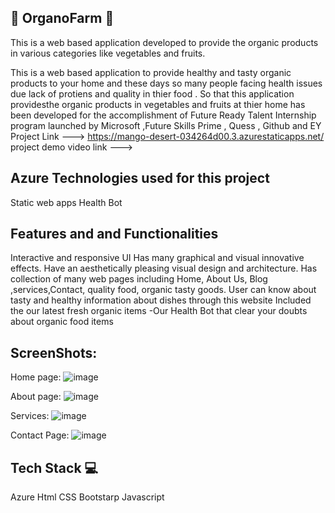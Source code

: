 ## 🌟 OrganoFarm 🌟

This is a web based application developed to provide the organic products in  various categories like vegetables and fruits.

This is a web based application to provide healthy and tasty organic products to your home and these days so many people facing health issues due lack of protiens and quality in thier food . So that this application providesthe organic products in vegetables and fruits at thier home has been developed for the accomplishment of Future Ready Talent Internship program launched by Microsoft ,Future Skills Prime , Quess , Github and EY
Project Link ---> https://mango-desert-034264d00.3.azurestaticapps.net/ project demo video link ---> 

## Azure Technologies used for this project
Static web apps
Health Bot


## Features and and Functionalities
Interactive and responsive UI
Has many graphical and visual innovative effects.
Have an aesthetically pleasing visual design and architecture.
Has collection of many web pages including Home, About Us, Blog ,services,Contact, quality food, organic tasty goods.
User can know about tasty and healthy information about dishes through this website
Included the our latest fresh  organic items -Our Health Bot that clear your doubts about organic food items

## ScreenShots:

Home page:
![image](https://github.com/PradeepKumar127/OrganoFarm/assets/113779265/830e8770-07a2-4492-9751-16ef5c19ff31)

About page:
![image](https://github.com/PradeepKumar127/OrganoFarm/assets/113779265/e5fe2ffd-ea2b-4947-aa25-3e73a4e33447)

Services:
![image](https://github.com/PradeepKumar127/OrganoFarm/assets/113779265/12a1682e-dbbc-4ccd-955d-8a7099e95086)

Contact Page:
![image](https://github.com/PradeepKumar127/OrganoFarm/assets/113779265/2434f3ab-4345-40a8-84a1-b8e7dfd7921c)



## Tech Stack 💻
Azure
Html
CSS
Bootstarp
Javascript
